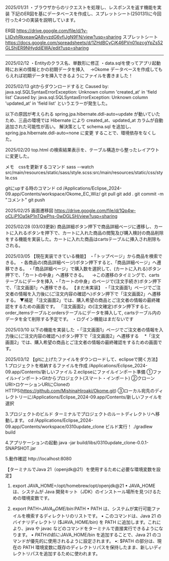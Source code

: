 2025/01/31
・ブラウザからのリクエストを処理し、レスポンスを返す機能を実装
下記のER図を基にデータベースを作成し、スプレットシート(250131)に今回行った4つの実装を説明しています。

ER図
https://drive.google.com/file/d/1y-LIiDvhRkxeawQA8vyzdG6vfiJgN9FN/view?usp=sharing
スプレットシート
https://docs.google.com/spreadsheets/d/1ZHdBCyCjK46PVn01pzcgYpZs52GLShjER9NHyddiEWA/edit?usp=sharing

------
2025/02/12
・Entityのクラス名、単数形に修正
・data.sqlを使ってアプリ起動時にお米の情報とかの初期データを挿入
　->Okome データベースを作成してもらえれば初期データを挿入できるようにファイルを書きました！

2025/02/13
gitからダウンロードすると
Caused by: java.sql.SQLSyntaxErrorException: Unknown column 'created_at' in 'field list'
Caused by: java.sql.SQLSyntaxErrorException: Unknown column 'updated_at' in 'field list'
というエラーが発生した。

以下の原因が考えられる
spring.jpa.hibernate.ddl-auto=update が動いていたため、三品の環境では Hibernate により created_at、updated_at カラムが自動追加された可能性が高い。
解決策として schema.sql を追加し、spring.jpa.hibernate.ddl-auto=none に変更 することで、環境依存をなくした。

2025/02/20 
top.html の検索結果表示を、テーブル構造から整ったレイアウトに変更した。




メモ　cssを更新するコマンド 
 sass --watch src/main/resources/static/sass/style.scss:src/main/resources/static/css/style.css

 gitにupする時のコマンド
 cd /Applications/Eclipse_2024-09.app/Contents/workspace/Okome_EC_Wiz/
 git pull
 git add .
 git commit -m "コメント"
 git push

2025/02/25
画面遷移図
https://drive.google.com/file/d/1Qp4w-oCLjP1Oa5kP1nTQwPhs-0wDGLSH/view?usp=sharing


2025/02/28 (03/03更新)
商品詳細ボタン押下で商品詳細ベージに遷移し、カートに入れるボタンを押下で、カートに入れた商品の閲覧及び購入検討の商品削除をする機能を実装した。カートに入れた商品はcartsテーブルに挿入され削除もされる。

2025/03/05
【現在実装できている機能】
・「トップページ」から商品を検索できる。
・各商品の(商品詳細ページ)ボタン押下すると、「商品詳細ページ」へ遷移できる。
・「商品詳細ページ」で購入数を選択して、(カートに入れる)ボタン押下で、「カートの中身」へ遷移できる。
　->この遷移のタイミングで、cartsテーブルにデータを挿入
・「カートの中身」のページで(注文手続き)ボタン押下で、「注文画面1」へ遷移できる。
【まだ未実装】
・「注文画面1」ページでご注文者の情報を入力後に(ご注文内容の確認へ)ボタン押下で「注文画面2」へ遷移する。
 ▼補足
「注文画面2」では、購入希望の商品とご注文者の情報の最終確認をするための画面です。
「注文画面2」の(注文確定)ボタン押下すると、order_itemsテーブルとordersテーブルにデータを挿入して,
 cartsテーブル内のデータを全て削除する予定です。
・ログイン機能はまだないです

2025/03/10
以下の機能を実装した
・「注文画面1」ページでご注文者の情報を入力後に(ご注文内容の確認へ)ボタン押下で「注文画面2」へ遷移する
　*「注文画面2」では、購入希望の商品とご注文者の情報の最終確認をするための画面です。

2025/03/12
【gitに上げたファイルをダウンロードして、eclipseで開く方法】
1.プロジェクトを格納するファイルを作成
/Applications/Eclipse_2024-09.app/Contents/新しいファイル
2.eclipseにファイルインポート準備
①ファイル>インポート>Gitからプロジェクト(スマート・インポート)
②クローンURI>ロケーションURIにCloneのHTTPS(https://github.com/MishinaHiroaki/Okome.git)
③ローカル宛先のディレクトリーに/Applications/Eclipse_2024-09.app/Contents/新しいファイルを選択

3.プロジェクトのビルド
ターミナルでプロジェクトのルートディレクトリへ移動します。
cd /Applications/Eclipse_2024-09.app/Contents/workspace/0310update_clone
ビルド実行！
./gradlew build

4.アプリケーションの起動
java -jar build/libs/0310update_clone-0.0.1-SNAPSHOT.jar

5.動作確認
http://localhost:8080

【ターミナルでJava 21（openjdk@21）を使用するために必要な環境変数を設定】
1. export JAVA_HOME=/opt/homebrew/opt/openjdk@21
•	JAVA_HOME は、システムが Java 開発キット（JDK）のインストール場所を見つけるための環境変数です。

2. export PATH=$JAVA_HOME/bin:$PATH
•	PATH は、システムが実行可能ファイルを検索するディレクトリのリストです。
•	このコマンドは、Java 21 のバイナリディレクトリ ($JAVA_HOME/bin) を PATH に追加します。これにより、java や javac などのコマンドをターミナルで直接実行できるようになります。
•	$PATH の前に :$JAVA_HOME/bin を追加することで、Java 21 のコマンドが優先的に使用されるように設定されます。
•: $PATH の部分は、現在の PATH 環境変数に既存のディレクトリパスを保持したまま、新しいディレクトリパスを追加するために使われます。


